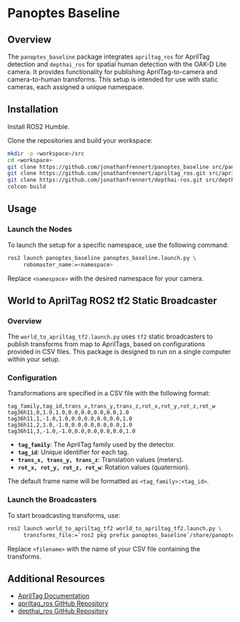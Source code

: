 # Panoptes Baseline

## Overview

The `panoptes_baseline` package integrates `apriltag_ros` for AprilTag detection and `depthai_ros` for spatial human detection with the OAK-D Lite camera. It provides functionality for publishing AprilTag-to-camera and camera-to-human transforms. This setup is intended for use with static cameras, each assigned a unique namespace.

## Installation

Install ROS2 Humble.

Clone the repositories and build your workspace:

```sh
mkdir -p <workspace>/src
cd <workspace>
git clone https://github.com/jonathanfrennert/panoptes_baseline src/panoptes_baseline
git clone https://github.com/jonathanfrennert/apriltag_ros.git src/apriltag_ros
git clone https://github.com/jonathanfrennert/depthai-ros.git src/depthai-ros
colcon build
```

## Usage

### Launch the Nodes

To launch the setup for a specific namespace, use the following command:

```sh
ros2 launch panoptes_baseline panoptes_baseline.launch.py \
     robomaster_name:=<namespace>
```

Replace `<namespace>` with the desired namespace for your camera.

## World to AprilTag ROS2 tf2 Static Broadcaster

### Overview

The `world_to_apriltag_tf2.launch.py` uses `tf2` static broadcasters to publish transforms from map to AprilTags, based on configurations provided in CSV files. This package is designed to run on a single computer within your setup.

### Configuration

Transformations are specified in a CSV file with the following format:

```csv
tag_family,tag_id,trans_x,trans_y,trans_z,rot_x,rot_y,rot_z,rot_w
tag36h11,0,1.0,1.0,0.0,0.0,0.0,0.0,1.0
tag36h11,1,-1.0,1.0,0.0,0.0,0.0,0.0,1.0
tag36h11,2,1.0,-1.0,0.0,0.0,0.0,0.0,1.0
tag36h11,3,-1.0,-1.0,0.0,0.0,0.0,0.0,1.0
```

- **`tag_family`**: The AprilTag family used by the detector.
- **`tag_id`**: Unique identifier for each tag.
- **`trans_x, trans_y, trans_z`**: Translation values (meters).
- **`rot_x, rot_y, rot_z, rot_w`**: Rotation values (quaternion).

The default frame name will be formatted as `<tag_family>:<tag_id>`.

### Launch the Broadcasters

To start broadcasting transforms, use:

```sh
ros2 launch world_to_apriltag_tf2 world_to_apriltag_tf2.launch.py \
     transforms_file:=`ros2 pkg prefix panoptes_baseline`/share/panoptes_baseline/cfg/<filename>.csv
```

Replace `<filename>` with the name of your CSV file containing the transforms.

## Additional Resources

- [AprilTag Documentation](https://april.eecs.umich.edu/software/apriltag.html)
- [apriltag_ros GitHub Repository](https://github.com/jonathanfrennert/apriltag_ros)
- [depthai_ros GitHub Repository](https://github.com/jonathanfrennert/depthai-ros)
